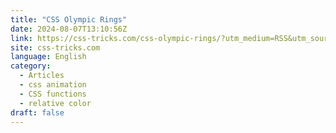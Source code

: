 ```yaml
---
title: "CSS Olympic Rings"
date: 2024-08-07T13:10:56Z
link: https://css-tricks.com/css-olympic-rings/?utm_medium=RSS&utm_source=news.12bit.vn
site: css-tricks.com
language: English
category:
  - Articles
  - css animation
  - CSS functions
  - relative color
draft: false
---
```

